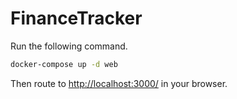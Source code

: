 # FinanceTracker

Run the following command.
```bash
docker-compose up -d web
```

Then route to [http://localhost:3000/](http://localhost:3000/) in your browser.
